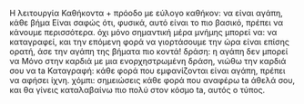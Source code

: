 Η λειτουργία
Καθήκοντα + πρόοδο με εύλογο καθήκον: να είναι αγάπη, κάθε βήμα
Είναι σαφώς ότι, φυσικά, αυτό είναι το πιο βασικό, πρέπει να κάνουμε περισσότερα.
όχι μόνο σημαντική μέρα μνήμης μπορεί να:
να καταγραφεί, και την επόμενη φορά να γιορτάσουμε την ώρα είναι επίσης ορατή, άσε την αγάπη της βήματα πιο κοντά!
δράση: η αγάπη δεν μπορεί να
Μόνο στην καρδιά με μια ενορχηστρωμένη δράση, νιώθω την καρδιά σου να ta
Καταγραφή: κάθε φορά που εμφανίζονται είναι αγάπη, πρέπει να αφήσει ίχνη.
χόμπι: σημειώσεις κάθε φορά που αναφέρω ta άθελά σου, και θα γίνεις καταλαβαίνω πιο πολύ στον κόσμο ta, αυτός ο τύπος.
